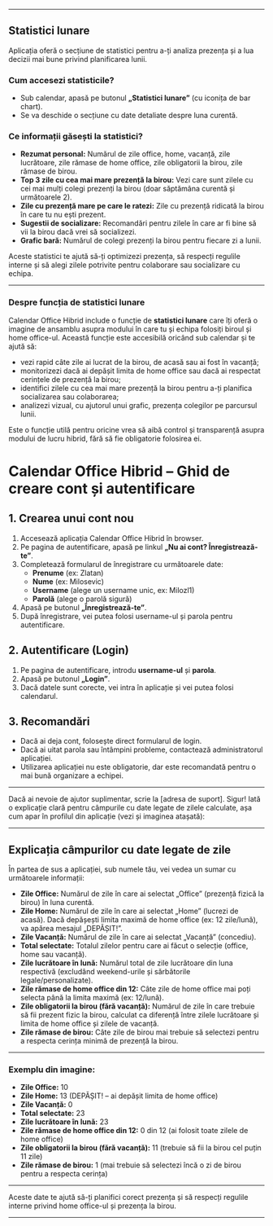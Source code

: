 
---

## Statistici lunare

Aplicația oferă o secțiune de statistici pentru a-ți analiza prezența și a lua decizii mai bune privind planificarea lunii.

### Cum accesezi statisticile?

- Sub calendar, apasă pe butonul **„Statistici lunare”** (cu iconița de bar chart).
- Se va deschide o secțiune cu date detaliate despre luna curentă.

### Ce informații găsești la statistici?

- **Rezumat personal:** Numărul de zile office, home, vacanță, zile lucrătoare, zile rămase de home office, zile obligatorii la birou, zile rămase de birou.
- **Top 3 zile cu cea mai mare prezență la birou:** Vezi care sunt zilele cu cei mai mulți colegi prezenți la birou (doar săptămâna curentă și următoarele 2).
- **Zile cu prezență mare pe care le ratezi:** Zile cu prezență ridicată la birou în care tu nu ești prezent.
- **Sugestii de socializare:** Recomandări pentru zilele în care ar fi bine să vii la birou dacă vrei să socializezi.
- **Grafic bară:** Numărul de colegi prezenți la birou pentru fiecare zi a lunii.

Aceste statistici te ajută să-ți optimizezi prezența, să respecți regulile interne și să alegi zilele potrivite pentru colaborare sau socializare cu echipa.

---

### Despre funcția de statistici lunare

Calendar Office Hibrid include o funcție de **statistici lunare** care îți oferă o imagine de ansamblu asupra modului în care tu și echipa folosiți biroul și home office-ul. Această funcție este accesibilă oricând sub calendar și te ajută să:

- vezi rapid câte zile ai lucrat de la birou, de acasă sau ai fost în vacanță;
- monitorizezi dacă ai depășit limita de home office sau dacă ai respectat cerințele de prezență la birou;
- identifici zilele cu cea mai mare prezență la birou pentru a-ți planifica socializarea sau colaborarea;
- analizezi vizual, cu ajutorul unui grafic, prezența colegilor pe parcursul lunii.

Este o funcție utilă pentru oricine vrea să aibă control și transparență asupra modului de lucru hibrid, fără să fie obligatorie folosirea ei.
# Calendar Office Hibrid – Ghid de creare cont și autentificare

## 1. Crearea unui cont nou

1. Accesează aplicația Calendar Office Hibrid în browser.
2. Pe pagina de autentificare, apasă pe linkul **„Nu ai cont? Înregistrează-te”**.
3. Completează formularul de înregistrare cu următoarele date:
   - **Prenume** (ex: Zlatan)
   - **Nume** (ex: Milosevic)
   - **Username** (alege un username unic, ex: Milozl1)
   - **Parolă** (alege o parolă sigură)
4. Apasă pe butonul **„Înregistrează-te”**.
5. După înregistrare, vei putea folosi username-ul și parola pentru autentificare.

## 2. Autentificare (Login)

1. Pe pagina de autentificare, introdu **username-ul** și **parola**.
2. Apasă pe butonul **„Login”**.
3. Dacă datele sunt corecte, vei intra în aplicație și vei putea folosi calendarul.

## 3. Recomandări

- Dacă ai deja cont, folosește direct formularul de login.
- Dacă ai uitat parola sau întâmpini probleme, contactează administratorul aplicației.
- Utilizarea aplicației nu este obligatorie, dar este recomandată pentru o mai bună organizare a echipei.

---

Dacă ai nevoie de ajutor suplimentar, scrie la [adresa de suport].
Sigur! Iată o explicație clară pentru câmpurile cu date legate de zilele calculate, așa cum apar în profilul din aplicație (vezi și imaginea atașată):

---

## Explicația câmpurilor cu date legate de zile

În partea de sus a aplicației, sub numele tău, vei vedea un sumar cu următoarele informații:

- **Zile Office:** Numărul de zile în care ai selectat „Office” (prezență fizică la birou) în luna curentă.
- **Zile Home:** Numărul de zile în care ai selectat „Home” (lucrezi de acasă). Dacă depășești limita maximă de home office (ex: 12 zile/lună), va apărea mesajul „DEPĂȘIT!”.
- **Zile Vacanță:** Numărul de zile în care ai selectat „Vacanță” (concediu).
- **Total selectate:** Totalul zilelor pentru care ai făcut o selecție (office, home sau vacanță).
- **Zile lucrătoare în lună:** Numărul total de zile lucrătoare din luna respectivă (excludând weekend-urile și sărbătorile legale/personalizate).
- **Zile rămase de home office din 12:** Câte zile de home office mai poți selecta până la limita maximă (ex: 12/lună).
- **Zile obligatorii la birou (fără vacanță):** Numărul de zile în care trebuie să fii prezent fizic la birou, calculat ca diferență între zilele lucrătoare și limita de home office și zilele de vacanță.
- **Zile rămase de birou:** Câte zile de birou mai trebuie să selectezi pentru a respecta cerința minimă de prezență la birou.

---

### Exemplu din imagine:

- **Zile Office:** 10
- **Zile Home:** 13 (DEPĂȘIT! – ai depășit limita de home office)
- **Zile Vacanță:** 0
- **Total selectate:** 23
- **Zile lucrătoare în lună:** 23
- **Zile rămase de home office din 12:** 0 din 12 (ai folosit toate zilele de home office)
- **Zile obligatorii la birou (fără vacanță):** 11 (trebuie să fii la birou cel puțin 11 zile)
- **Zile rămase de birou:** 1 (mai trebuie să selectezi încă o zi de birou pentru a respecta cerința)

---

Aceste date te ajută să-ți planifici corect prezența și să respecți regulile interne privind home office-ul și prezența la birou.

---

